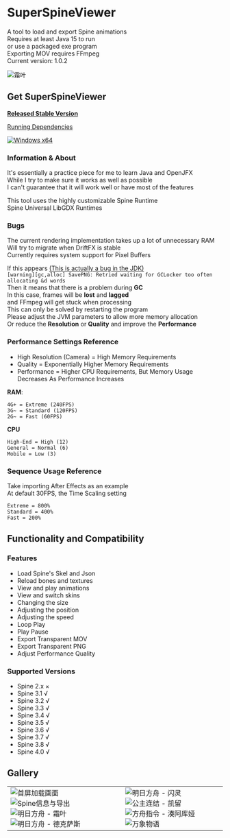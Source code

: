 # SuperSpineViewer

A tool to load and export Spine animations  
Requires at least Java 15 to run  
or use a packaged exe program  
Exporting MOV requires FFmpeg  
Current version: 1.0.2

![霜叶](https://i0.hdslb.com/bfs/album/98b4fd8a12bc6dbf691b967bed625db67713dff0.png@518w.png "明日方舟 - 霜叶")

## Get SuperSpineViewer

[**Released Stable Version**](https://github.com/Aloento/SuperSpineViewer/releases/latest)

[Running Dependencies](https://github.com/Aloento/SuperSpineViewer/releases/tag/R1.0.0)

[![Windows x64](https://github.com/Aloento/SuperSpineViewer/workflows/Windows%20x64/badge.svg "Windows x64自动构建")](https://github.com/Aloento/SuperSpineViewer/actions?query=workflow%3A%22Windows+x64%22)

### Information & About

It's essentially a practice piece for me to learn Java and OpenJFX  
While I try to make sure it works as well as possible  
I can't guarantee that it will work well or have most of the features

This tool uses the highly customizable Spine Runtime  
Spine Universal LibGDX Runtimes

### Bugs

The current rendering implementation takes up a lot of unnecessary RAM  
Will try to migrate when DriftFX is stable  
Currently requires system support for Pixel Buffers

If this appears [(This is actually a bug in the JDK)](https://bugs.openjdk.java.net/browse/JDK-8192647)  
`[warning][gc,alloc] SavePNG: Retried waiting for GCLocker too often allocating &d words`  
Then it means that there is a problem during **GC**  
In this case, frames will be **lost** and **lagged**  
and FFmpeg will get stuck when processing  
This can only be solved by restarting the program  
Please adjust the JVM parameters to allow more memory allocation  
Or reduce the **Resolution** or **Quality** and improve the **Performance**

### Performance Settings Reference

* High Resolution (Camera) = High Memory Requirements
* Quality = Exponentially Higher Memory Requirements
* Performance = Higher CPU Requirements, But Memory Usage Decreases As Performance Increases

**RAM**:

    4G+ = Extreme (240FPS)
    3G~ = Standard (120FPS)
    2G~ = Fast (60FPS)

**CPU**

    High-End = High (12)
    General = Normal (6)
    Mobile = Low (3)

### Sequence Usage Reference

Take importing After Effects as an example  
At default 30FPS, the Time Scaling setting

    Extreme = 800%
    Standard = 400%
    Fast = 200%

## Functionality and Compatibility

### Features

* Load Spine's Skel and Json
* Reload bones and textures
* View and play animations
* View and switch skins
* Changing the size
* Adjusting the position
* Adjusting the speed
* Loop Play
* Play Pause
* Export Transparent MOV
* Export Transparent PNG
* Adjust Performance Quality

### Supported Versions

* Spine 2.x ×
* Spine 3.1 √
* Spine 3.2 √
* Spine 3.3 √
* Spine 3.4 √
* Spine 3.5 √
* Spine 3.6 √
* Spine 3.7 √
* Spine 3.8 √
* Spine 4.0 √

## Gallery

<html>
    <table style="margin-left: auto; margin-right: auto;">
        <tr>
            <td>
                <img src="https://i0.hdslb.com/bfs/album/73fdec47d907dc42e96a2d0d21482680fd7efb3f.png" alt="首屏加载画面">
                <img src="https://i0.hdslb.com/bfs/album/697ebe690460ee8a1f50a7bb4c4f973331b244dd.png" alt="Spine信息与导出">
                <img src="https://i0.hdslb.com/bfs/album/98b4fd8a12bc6dbf691b967bed625db67713dff0.png" alt="明日方舟 - 霜叶">
                <img src="https://i0.hdslb.com/bfs/album/79dbdaee161130460b77411f4664b4ecbd53d68e.png" alt="明日方舟 - 德克萨斯">
            </td>
            <td>
                <img src="https://i0.hdslb.com/bfs/album/56d918333fd302f9c221680008d7109fe090fb39.png" alt="明日方舟 - 闪灵">
                <img src="https://i0.hdslb.com/bfs/album/8ad8f6ca661f68909b30edce518d47614162a78f.png" alt="公主连结 - 凯留">
                <img src="https://i0.hdslb.com/bfs/album/51ee6aa61652191d4ab6c27a6e18bf8dc1997fdc.png" alt="方舟指令 - 湊阿库娅">
                <img src="https://i0.hdslb.com/bfs/album/0919e8d269e355c9b451d52e887c314a84f47faa.png" alt="万象物语">
            </td>
        </tr>
    </table>
</html>
